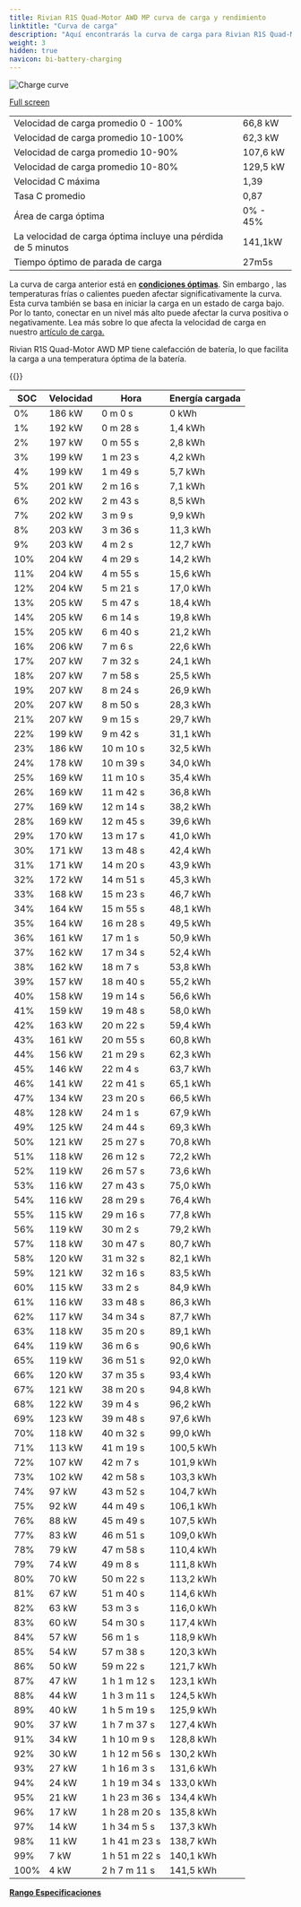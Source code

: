 ```yaml
---
title: Rivian R1S Quad-Motor AWD MP curva de carga y rendimiento
linktitle: "Curva de carga"
description: "Aquí encontrarás la curva de carga para Rivian R1S Quad-Motor AWD MP."
weight: 3
hidden: true
navicon: bi-battery-charging
---
```

<!-- markdownlint-disable MD033 -->
<img src="/images/models/rivian/r1/r1s_quad-motor_awd_mp/chargingcurve.svg" alt="Charge curve" class="img-fluid">

[Full screen](/images/models/rivian/r1/r1s_quad-motor_awd_mp/chargingcurve.svg)


<table class="table table-striped border">
<tbody>
<tr>
<td>Velocidad de carga promedio 0 - 100%</td><td>66,8 kW</td>
</tr>
<tr>
<td>Velocidad de carga promedio 10-100%</td><td>62,3 kW</td>
</tr>
<tr>
<td>Velocidad de carga promedio 10-90%</td><td>107,6 kW</td>
</tr>
<tr>
<td>Velocidad de carga promedio 10-80%</td><td>129,5 kW</td>
</tr>
<tr>
<td>Velocidad C máxima</td><td>1,39</td>
</tr>
<tr>
<td>Tasa C promedio</td><td>0,87</td>
</tr>
<tr>
<td>Área de carga óptima</td><td>0% - 45%</td>
</tr>
<tr>
<td>La velocidad de carga óptima incluye una pérdida de 5 minutos</td><td>141,1kW</td>
</tr>
<tr>
<td>Tiempo óptimo de parada de carga</td><td>27m5s</td>
</tr>
</tbody>
</table>


La curva de carga anterior está en **[condiciones óptimas](../../../../../technology/battery/charging/#temperatura)**. Sin embargo , las temperaturas frías o calientes pueden afectar significativamente la curva. Esta curva también se basa en iniciar la carga en un estado de carga bajo. Por lo tanto, conectar en un nivel más alto puede afectar la curva positiva o negativamente. Lea más sobre lo que afecta la velocidad de carga en nuestro [artículo de carga.](../../../../../technology/battery/charging/)


Rivian R1S Quad-Motor AWD MP tiene calefacción de batería, lo que facilita la carga a una temperatura óptima de la batería.


{{<evkxdisplayaddarticle />}}
<table class="table table-striped border">
<thead>
<tr><th>SOC</th><th>Velocidad</th><th>Hora</th><th>Energía cargada</th></tr>
</thead>
<tbody>
<tr>
<td>0%</td><td>186 kW</td><td> 0 m 0 s </td><td>0 kWh </td>
</tr>
<tr>
<td>1%</td><td>192 kW</td><td> 0 m 28 s </td><td>1,4 kWh </td>
</tr>
<tr>
<td>2%</td><td>197 kW</td><td> 0 m 55 s </td><td>2,8 kWh </td>
</tr>
<tr>
<td>3%</td><td>199 kW</td><td> 1 m 23 s </td><td>4,2 kWh </td>
</tr>
<tr>
<td>4%</td><td>199 kW</td><td> 1 m 49 s </td><td>5,7 kWh </td>
</tr>
<tr>
<td>5%</td><td>201 kW</td><td> 2 m 16 s </td><td>7,1 kWh </td>
</tr>
<tr>
<td>6%</td><td>202 kW</td><td> 2 m 43 s </td><td>8,5 kWh </td>
</tr>
<tr>
<td>7%</td><td>202 kW</td><td> 3 m 9 s </td><td>9,9 kWh </td>
</tr>
<tr>
<td>8%</td><td>203 kW</td><td> 3 m 36 s </td><td>11,3 kWh </td>
</tr>
<tr>
<td>9%</td><td>203 kW</td><td> 4 m 2 s </td><td>12,7 kWh </td>
</tr>
<tr>
<td>10%</td><td>204 kW</td><td> 4 m 29 s </td><td>14,2 kWh </td>
</tr>
<tr>
<td>11%</td><td>204 kW</td><td> 4 m 55 s </td><td>15,6 kWh </td>
</tr>
<tr>
<td>12%</td><td>204 kW</td><td> 5 m 21 s </td><td>17,0 kWh </td>
</tr>
<tr>
<td>13%</td><td>205 kW</td><td> 5 m 47 s </td><td>18,4 kWh </td>
</tr>
<tr>
<td>14%</td><td>205 kW</td><td> 6 m 14 s </td><td>19,8 kWh </td>
</tr>
<tr>
<td>15%</td><td>205 kW</td><td> 6 m 40 s </td><td>21,2 kWh </td>
</tr>
<tr>
<td>16%</td><td>206 kW</td><td> 7 m 6 s </td><td>22,6 kWh </td>
</tr>
<tr>
<td>17%</td><td>207 kW</td><td> 7 m 32 s </td><td>24,1 kWh </td>
</tr>
<tr>
<td>18%</td><td>207 kW</td><td> 7 m 58 s </td><td>25,5 kWh </td>
</tr>
<tr>
<td>19%</td><td>207 kW</td><td> 8 m 24 s </td><td>26,9 kWh </td>
</tr>
<tr>
<td>20%</td><td>207 kW</td><td> 8 m 50 s </td><td>28,3 kWh </td>
</tr>
<tr>
<td>21%</td><td>207 kW</td><td> 9 m 15 s </td><td>29,7 kWh </td>
</tr>
<tr>
<td>22%</td><td>199 kW</td><td> 9 m 42 s </td><td>31,1 kWh </td>
</tr>
<tr>
<td>23%</td><td>186 kW</td><td> 10 m 10 s </td><td>32,5 kWh </td>
</tr>
<tr>
<td>24%</td><td>178 kW</td><td> 10 m 39 s </td><td>34,0 kWh </td>
</tr>
<tr>
<td>25%</td><td>169 kW</td><td> 11 m 10 s </td><td>35,4 kWh </td>
</tr>
<tr>
<td>26%</td><td>169 kW</td><td> 11 m 42 s </td><td>36,8 kWh </td>
</tr>
<tr>
<td>27%</td><td>169 kW</td><td> 12 m 14 s </td><td>38,2 kWh </td>
</tr>
<tr>
<td>28%</td><td>169 kW</td><td> 12 m 45 s </td><td>39,6 kWh </td>
</tr>
<tr>
<td>29%</td><td>170 kW</td><td> 13 m 17 s </td><td>41,0 kWh </td>
</tr>
<tr>
<td>30%</td><td>171 kW</td><td> 13 m 48 s </td><td>42,4 kWh </td>
</tr>
<tr>
<td>31%</td><td>171 kW</td><td> 14 m 20 s </td><td>43,9 kWh </td>
</tr>
<tr>
<td>32%</td><td>172 kW</td><td> 14 m 51 s </td><td>45,3 kWh </td>
</tr>
<tr>
<td>33%</td><td>168 kW</td><td> 15 m 23 s </td><td>46,7 kWh </td>
</tr>
<tr>
<td>34%</td><td>164 kW</td><td> 15 m 55 s </td><td>48,1 kWh </td>
</tr>
<tr>
<td>35%</td><td>164 kW</td><td> 16 m 28 s </td><td>49,5 kWh </td>
</tr>
<tr>
<td>36%</td><td>161 kW</td><td> 17 m 1 s </td><td>50,9 kWh </td>
</tr>
<tr>
<td>37%</td><td>162 kW</td><td> 17 m 34 s </td><td>52,4 kWh </td>
</tr>
<tr>
<td>38%</td><td>162 kW</td><td> 18 m 7 s </td><td>53,8 kWh </td>
</tr>
<tr>
<td>39%</td><td>157 kW</td><td> 18 m 40 s </td><td>55,2 kWh </td>
</tr>
<tr>
<td>40%</td><td>158 kW</td><td> 19 m 14 s </td><td>56,6 kWh </td>
</tr>
<tr>
<td>41%</td><td>159 kW</td><td> 19 m 48 s </td><td>58,0 kWh </td>
</tr>
<tr>
<td>42%</td><td>163 kW</td><td> 20 m 22 s </td><td>59,4 kWh </td>
</tr>
<tr>
<td>43%</td><td>161 kW</td><td> 20 m 55 s </td><td>60,8 kWh </td>
</tr>
<tr>
<td>44%</td><td>156 kW</td><td> 21 m 29 s </td><td>62,3 kWh </td>
</tr>
<tr>
<td>45%</td><td>146 kW</td><td> 22 m 4 s </td><td>63,7 kWh </td>
</tr>
<tr>
<td>46%</td><td>141 kW</td><td> 22 m 41 s </td><td>65,1 kWh </td>
</tr>
<tr>
<td>47%</td><td>134 kW</td><td> 23 m 20 s </td><td>66,5 kWh </td>
</tr>
<tr>
<td>48%</td><td>128 kW</td><td> 24 m 1 s </td><td>67,9 kWh </td>
</tr>
<tr>
<td>49%</td><td>125 kW</td><td> 24 m 44 s </td><td>69,3 kWh </td>
</tr>
<tr>
<td>50%</td><td>121 kW</td><td> 25 m 27 s </td><td>70,8 kWh </td>
</tr>
<tr>
<td>51%</td><td>118 kW</td><td> 26 m 12 s </td><td>72,2 kWh </td>
</tr>
<tr>
<td>52%</td><td>119 kW</td><td> 26 m 57 s </td><td>73,6 kWh </td>
</tr>
<tr>
<td>53%</td><td>116 kW</td><td> 27 m 43 s </td><td>75,0 kWh </td>
</tr>
<tr>
<td>54%</td><td>116 kW</td><td> 28 m 29 s </td><td>76,4 kWh </td>
</tr>
<tr>
<td>55%</td><td>115 kW</td><td> 29 m 16 s </td><td>77,8 kWh </td>
</tr>
<tr>
<td>56%</td><td>119 kW</td><td> 30 m 2 s </td><td>79,2 kWh </td>
</tr>
<tr>
<td>57%</td><td>118 kW</td><td> 30 m 47 s </td><td>80,7 kWh </td>
</tr>
<tr>
<td>58%</td><td>120 kW</td><td> 31 m 32 s </td><td>82,1 kWh </td>
</tr>
<tr>
<td>59%</td><td>121 kW</td><td> 32 m 16 s </td><td>83,5 kWh </td>
</tr>
<tr>
<td>60%</td><td>115 kW</td><td> 33 m 2 s </td><td>84,9 kWh </td>
</tr>
<tr>
<td>61%</td><td>116 kW</td><td> 33 m 48 s </td><td>86,3 kWh </td>
</tr>
<tr>
<td>62%</td><td>117 kW</td><td> 34 m 34 s </td><td>87,7 kWh </td>
</tr>
<tr>
<td>63%</td><td>118 kW</td><td> 35 m 20 s </td><td>89,1 kWh </td>
</tr>
<tr>
<td>64%</td><td>119 kW</td><td> 36 m 6 s </td><td>90,6 kWh </td>
</tr>
<tr>
<td>65%</td><td>119 kW</td><td> 36 m 51 s </td><td>92,0 kWh </td>
</tr>
<tr>
<td>66%</td><td>120 kW</td><td> 37 m 35 s </td><td>93,4 kWh </td>
</tr>
<tr>
<td>67%</td><td>121 kW</td><td> 38 m 20 s </td><td>94,8 kWh </td>
</tr>
<tr>
<td>68%</td><td>122 kW</td><td> 39 m 4 s </td><td>96,2 kWh </td>
</tr>
<tr>
<td>69%</td><td>123 kW</td><td> 39 m 48 s </td><td>97,6 kWh </td>
</tr>
<tr>
<td>70%</td><td>118 kW</td><td> 40 m 32 s </td><td>99,0 kWh </td>
</tr>
<tr>
<td>71%</td><td>113 kW</td><td> 41 m 19 s </td><td>100,5 kWh </td>
</tr>
<tr>
<td>72%</td><td>107 kW</td><td> 42 m 7 s </td><td>101,9 kWh </td>
</tr>
<tr>
<td>73%</td><td>102 kW</td><td> 42 m 58 s </td><td>103,3 kWh </td>
</tr>
<tr>
<td>74%</td><td>97 kW</td><td> 43 m 52 s </td><td>104,7 kWh </td>
</tr>
<tr>
<td>75%</td><td>92 kW</td><td> 44 m 49 s </td><td>106,1 kWh </td>
</tr>
<tr>
<td>76%</td><td>88 kW</td><td> 45 m 49 s </td><td>107,5 kWh </td>
</tr>
<tr>
<td>77%</td><td>83 kW</td><td> 46 m 51 s </td><td>109,0 kWh </td>
</tr>
<tr>
<td>78%</td><td>79 kW</td><td> 47 m 58 s </td><td>110,4 kWh </td>
</tr>
<tr>
<td>79%</td><td>74 kW</td><td> 49 m 8 s </td><td>111,8 kWh </td>
</tr>
<tr>
<td>80%</td><td>70 kW</td><td> 50 m 22 s </td><td>113,2 kWh </td>
</tr>
<tr>
<td>81%</td><td>67 kW</td><td> 51 m 40 s </td><td>114,6 kWh </td>
</tr>
<tr>
<td>82%</td><td>63 kW</td><td> 53 m 3 s </td><td>116,0 kWh </td>
</tr>
<tr>
<td>83%</td><td>60 kW</td><td> 54 m 30 s </td><td>117,4 kWh </td>
</tr>
<tr>
<td>84%</td><td>57 kW</td><td> 56 m 1 s </td><td>118,9 kWh </td>
</tr>
<tr>
<td>85%</td><td>54 kW</td><td> 57 m 38 s </td><td>120,3 kWh </td>
</tr>
<tr>
<td>86%</td><td>50 kW</td><td> 59 m 22 s </td><td>121,7 kWh </td>
</tr>
<tr>
<td>87%</td><td>47 kW</td><td>1 h 1 m 12 s </td><td>123,1 kWh </td>
</tr>
<tr>
<td>88%</td><td>44 kW</td><td>1 h 3 m 11 s </td><td>124,5 kWh </td>
</tr>
<tr>
<td>89%</td><td>40 kW</td><td>1 h 5 m 19 s </td><td>125,9 kWh </td>
</tr>
<tr>
<td>90%</td><td>37 kW</td><td>1 h 7 m 37 s </td><td>127,4 kWh </td>
</tr>
<tr>
<td>91%</td><td>34 kW</td><td>1 h 10 m 9 s </td><td>128,8 kWh </td>
</tr>
<tr>
<td>92%</td><td>30 kW</td><td>1 h 12 m 56 s </td><td>130,2 kWh </td>
</tr>
<tr>
<td>93%</td><td>27 kW</td><td>1 h 16 m 3 s </td><td>131,6 kWh </td>
</tr>
<tr>
<td>94%</td><td>24 kW</td><td>1 h 19 m 34 s </td><td>133,0 kWh </td>
</tr>
<tr>
<td>95%</td><td>21 kW</td><td>1 h 23 m 36 s </td><td>134,4 kWh </td>
</tr>
<tr>
<td>96%</td><td>17 kW</td><td>1 h 28 m 20 s </td><td>135,8 kWh </td>
</tr>
<tr>
<td>97%</td><td>14 kW</td><td>1 h 34 m 5 s </td><td>137,3 kWh </td>
</tr>
<tr>
<td>98%</td><td>11 kW</td><td>1 h 41 m 23 s </td><td>138,7 kWh </td>
</tr>
<tr>
<td>99%</td><td>7 kW</td><td>1 h 51 m 22 s </td><td>140,1 kWh </td>
</tr>
<tr>
<td>100%</td><td>4 kW</td><td>2 h 7 m 11 s </td><td>141,5 kWh </td>
</tr>
</tbody>
</table>

<div class="mt-3 mb-3">
<a href="../rangeandconsumption/" class="text-decoration-none text-black">
<strong><i class="bi-arrow-left"></i> Rango </strong>
</a>
<a href="../specifications/" class="text-decoration-none text-black float-end">
<strong>Especificaciones <i class="bi-arrow-right"></i></strong>
</a>
</div>
